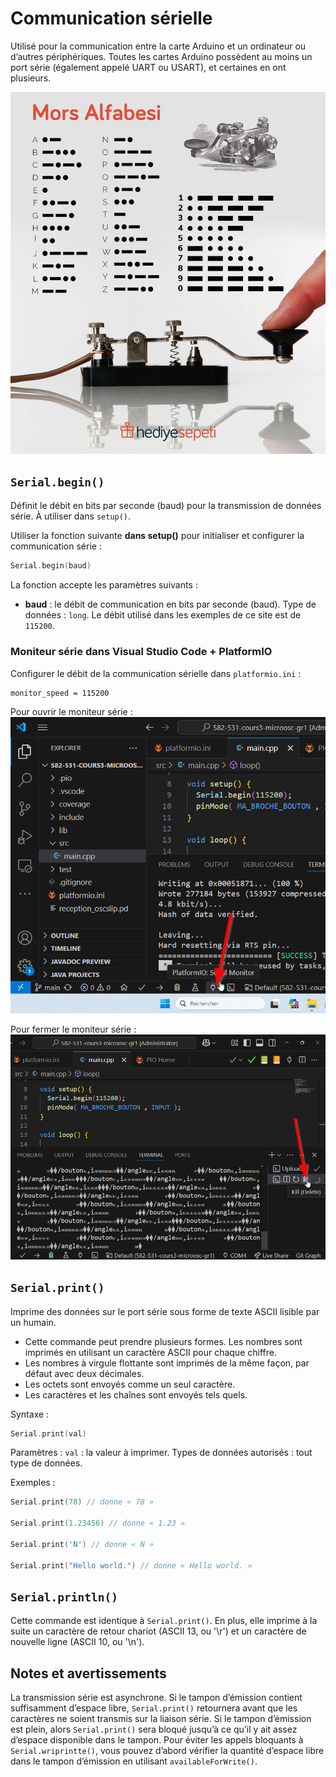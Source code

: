 # Communication sérielle

Utilisé pour la communication entre la carte Arduino et un ordinateur ou d’autres périphériques.
Toutes les cartes Arduino possèdent au moins un port série (également appelé UART ou USART), et certaines en ont plusieurs.

![](./code_morse.jpg)

## `Serial.begin()`

Définit le débit en bits par seconde (baud) pour la transmission de données série. À utiliser dans `setup()`.

Utiliser la fonction suivante **dans setup()** pour initialiser et configurer la communication série :
```cpp
Serial.begin(baud)
```
La fonction accepte les paramètres suivants :
- **baud** : le débit de communication en bits par seconde (baud). Type de données : `long`. Le débit utilisé dans les exemples de ce site est de `115200`.

### Moniteur série dans Visual Studio Code + PlatformIO 

Configurer le débit de la communication sérielle dans `platformio.ini` :
```
monitor_speed = 115200
```

Pour ouvrir le moniteur série :
![](vscode_platformio_serial_monitor.png)

Pour fermer le moniteur série :
![](vscode_platformio_serial_monitor_fermer.png)

## `Serial.print()`

Imprime des données sur le port série sous forme de texte ASCII lisible par un humain.
- Cette commande peut prendre plusieurs formes. Les nombres sont imprimés en utilisant un caractère ASCII pour chaque chiffre.
- Les nombres à virgule flottante sont imprimés de la même façon, par défaut avec deux décimales.
- Les octets sont envoyés comme un seul caractère.
- Les caractères et les chaînes sont envoyés tels quels.

Syntaxe :
```cpp
Serial.print(val)
```
Paramètres :
`val` : la valeur à imprimer. Types de données autorisés : tout type de données.

Exemples :
```cpp
Serial.print(78) // donne « 78 »

Serial.print(1.23456) // donne « 1.23 »

Serial.print('N') // donne « N »

Serial.print("Hello world.") // donne « Hello world. »
```

## `Serial.println()`

Cette commande est identique à `Serial.print()`. En plus, elle imprime à la suite un caractère de retour chariot (ASCII 13, ou '\r') et un caractère de nouvelle ligne (ASCII 10, ou '\n').

## Notes et avertissements

La transmission série est asynchrone. Si le tampon d’émission contient suffisamment d’espace libre, `Serial.print()` retournera avant que les caractères ne soient transmis sur la liaison série.
Si le tampon d’émission est plein, alors `Serial.print()` sera bloqué jusqu’à ce qu’il y ait assez d’espace disponible dans le tampon.
Pour éviter les appels bloquants à `Serial.wriprintte()`, vous pouvez d’abord vérifier la quantité d’espace libre dans le tampon d’émission en utilisant `availableForWrite()`.